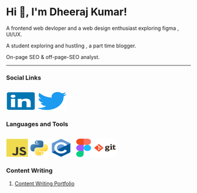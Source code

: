 # Hi 👋, I'm Dheeraj Kumar!

A frontend web devloper and a web design enthusiast exploring figma , UI/UX.

A student exploring and hustling , a part time blogger.

On-page SEO & off-page-SEO analyst. 

---
### Social Links
<a href="https://www.linkedin.com/in/okkdheeraj/" ><img src="https://github.com/devicons/devicon/blob/master/icons/linkedin/linkedin-original.svg" alt="twitter logo" height="50" width="80" /></a>
<a href="https://twitter.com/ysssirrrr" ><img src="https://github.com/devicons/devicon/blob/master/icons/twitter/twitter-original.svg" alt="twitter logo" height="50" width="80" /></a>
---

### Languages and Tools

<img src="https://github.com/devicons/devicon/blob/master/icons/javascript/javascript-original.svg" alt="javascript logo" height="50" width="60" /><img src="https://github.com/devicons/devicon/blob/master/icons/python/python-original.svg" alt="python logo" height="50" width="60" /><img src="https://github.com/devicons/devicon/blob/master/icons/c/c-original.svg" alt="c logo" height="50" width="60" /><img src="https://github.com/devicons/devicon/blob/master/icons/figma/figma-original.svg" alt="figma logo" height="50" width="60" /><img src="https://github.com/devicons/devicon/blob/master/icons/git/git-original-wordmark.svg" alt="git" height="50" width="60" />
---
### Content Writing

1. <a href="https://drive.google.com/drive/folders/1-p_Qz2iePs1_vD5_WW7w4k4_WUpLtsMx">Content Writing Portfolio</a>



